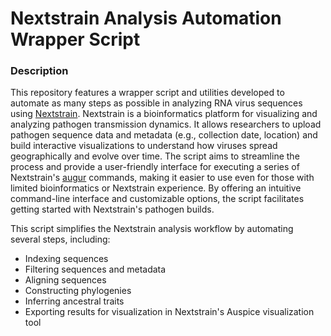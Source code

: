 # Nextstrain Analysis Automation Wrapper Script
### Description
This repository features a wrapper script and utilities developed to automate as many steps as possible in analyzing RNA virus sequences using [Nextstrain](https://nextstrain.org/). Nextstrain is a bioinformatics platform for visualizing and analyzing pathogen transmission dynamics. It allows researchers to upload pathogen sequence data and metadata (e.g., collection date, location) and build interactive visualizations to understand how viruses spread geographically and evolve over time. The script aims to streamline the process and provide a user-friendly interface for executing a series of Nextstrain's [augur](https://docs.nextstrain.org/projects/augur/en/stable/#) commands, making it easier to use even for those with limited bioinformatics or Nextstrain experience. By offering an intuitive command-line interface and customizable options, the script facilitates getting started with Nextstrain's pathogen builds.


This script simplifies the Nextstrain analysis workflow by automating several steps, including:

- Indexing sequences
- Filtering sequences and metadata
- Aligning sequences
- Constructing phylogenies
- Inferring ancestral traits
- Exporting results for visualization in Nextstrain's Auspice visualization tool

